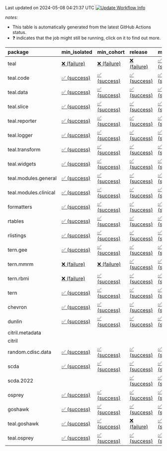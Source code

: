 Last updated on 2024-05-08 04:21:37 UTC [![Update Workflow
Info](https://github.com/averissimo/verdepcheck-status/actions/workflows/update.yaml/badge.svg)](https://github.com/averissimo/verdepcheck-status/actions/workflows/update.yaml)

*notes:*

-   This table is automatically generated from the latest GitHub Actions
    status.
-   ❓ indicates that the job might still be running, click on it to
    find out more.

<table>
<colgroup>
<col style="width: 4%" />
<col style="width: 23%" />
<col style="width: 23%" />
<col style="width: 23%" />
<col style="width: 23%" />
</colgroup>
<thead>
<tr class="header">
<th style="text-align: left;">package</th>
<th style="text-align: left;">min_isolated</th>
<th style="text-align: left;">min_cohort</th>
<th style="text-align: left;">release</th>
<th style="text-align: left;">max</th>
</tr>
</thead>
<tbody>
<tr class="odd">
<td style="text-align: left;">teal</td>
<td
style="text-align: left;"><a href="https://github.com/insightsengineering/teal/actions/runs/8955468699/job/24596195342">❌
(failure)</a></td>
<td
style="text-align: left;"><a href="https://github.com/insightsengineering/teal/actions/runs/8955468699/job/24596195219">❌
(failure)</a></td>
<td
style="text-align: left;"><a href="https://github.com/insightsengineering/teal/actions/runs/8955468699/job/24596195416">❌
(failure)</a></td>
<td
style="text-align: left;"><a href="https://github.com/insightsengineering/teal/actions/runs/8955468699/job/24596195279">✅
(success)</a></td>
</tr>
<tr class="even">
<td style="text-align: left;">teal.code</td>
<td
style="text-align: left;"><a href="https://github.com/insightsengineering/teal.code/actions/runs/8955470086/job/24596198544">✅
(success)</a></td>
<td
style="text-align: left;"><a href="https://github.com/insightsengineering/teal.code/actions/runs/8955470086/job/24596198463">✅
(success)</a></td>
<td
style="text-align: left;"><a href="https://github.com/insightsengineering/teal.code/actions/runs/8955470086/job/24596198637">✅
(success)</a></td>
<td
style="text-align: left;"><a href="https://github.com/insightsengineering/teal.code/actions/runs/8955470086/job/24596198390">✅
(success)</a></td>
</tr>
<tr class="odd">
<td style="text-align: left;">teal.data</td>
<td
style="text-align: left;"><a href="https://github.com/insightsengineering/teal.data/actions/runs/8955472255/job/24596202900">✅
(success)</a></td>
<td
style="text-align: left;"><a href="https://github.com/insightsengineering/teal.data/actions/runs/8955472255/job/24596203065">✅
(success)</a></td>
<td
style="text-align: left;"><a href="https://github.com/insightsengineering/teal.data/actions/runs/8955472255/job/24596202965">✅
(success)</a></td>
<td
style="text-align: left;"><a href="https://github.com/insightsengineering/teal.data/actions/runs/8955472255/job/24596203011">✅
(success)</a></td>
</tr>
<tr class="even">
<td style="text-align: left;">teal.slice</td>
<td
style="text-align: left;"><a href="https://github.com/insightsengineering/teal.slice/actions/runs/8955476502/job/24596211017">✅
(success)</a></td>
<td
style="text-align: left;"><a href="https://github.com/insightsengineering/teal.slice/actions/runs/8955476502/job/24596211051">✅
(success)</a></td>
<td
style="text-align: left;"><a href="https://github.com/insightsengineering/teal.slice/actions/runs/8955476502/job/24596211127">✅
(success)</a></td>
<td
style="text-align: left;"><a href="https://github.com/insightsengineering/teal.slice/actions/runs/8955476502/job/24596211082">✅
(success)</a></td>
</tr>
<tr class="odd">
<td style="text-align: left;">teal.reporter</td>
<td
style="text-align: left;"><a href="https://github.com/insightsengineering/teal.reporter/actions/runs/8955473324/job/24596204742">✅
(success)</a></td>
<td
style="text-align: left;"><a href="https://github.com/insightsengineering/teal.reporter/actions/runs/8955473324/job/24596204589">✅
(success)</a></td>
<td
style="text-align: left;"><a href="https://github.com/insightsengineering/teal.reporter/actions/runs/8955473324/job/24596204832">✅
(success)</a></td>
<td
style="text-align: left;"><a href="https://github.com/insightsengineering/teal.reporter/actions/runs/8955473324/job/24596204664">✅
(success)</a></td>
</tr>
<tr class="even">
<td style="text-align: left;">teal.logger</td>
<td
style="text-align: left;"><a href="https://github.com/insightsengineering/teal.logger/actions/runs/8955469952/job/24596198474">✅
(success)</a></td>
<td
style="text-align: left;"><a href="https://github.com/insightsengineering/teal.logger/actions/runs/8955469952/job/24596198370">✅
(success)</a></td>
<td
style="text-align: left;"><a href="https://github.com/insightsengineering/teal.logger/actions/runs/8955469952/job/24596198574">✅
(success)</a></td>
<td
style="text-align: left;"><a href="https://github.com/insightsengineering/teal.logger/actions/runs/8955469952/job/24596198276">✅
(success)</a></td>
</tr>
<tr class="odd">
<td style="text-align: left;">teal.transform</td>
<td
style="text-align: left;"><a href="https://github.com/insightsengineering/teal.transform/actions/runs/8955474882/job/24596208118">✅
(success)</a></td>
<td
style="text-align: left;"><a href="https://github.com/insightsengineering/teal.transform/actions/runs/8955474882/job/24596208421">✅
(success)</a></td>
<td
style="text-align: left;"><a href="https://github.com/insightsengineering/teal.transform/actions/runs/8955474882/job/24596208319">✅
(success)</a></td>
<td
style="text-align: left;"><a href="https://github.com/insightsengineering/teal.transform/actions/runs/8955474882/job/24596208207">✅
(success)</a></td>
</tr>
<tr class="even">
<td style="text-align: left;">teal.widgets</td>
<td
style="text-align: left;"><a href="https://github.com/insightsengineering/teal.widgets/actions/runs/8955484679/job/24596228171">✅
(success)</a></td>
<td
style="text-align: left;"><a href="https://github.com/insightsengineering/teal.widgets/actions/runs/8955484679/job/24596228145">✅
(success)</a></td>
<td
style="text-align: left;"><a href="https://github.com/insightsengineering/teal.widgets/actions/runs/8955484679/job/24596228198">✅
(success)</a></td>
<td
style="text-align: left;"><a href="https://github.com/insightsengineering/teal.widgets/actions/runs/8955484679/job/24596228113">✅
(success)</a></td>
</tr>
<tr class="odd">
<td style="text-align: left;">teal.modules.general</td>
<td
style="text-align: left;"><a href="https://github.com/insightsengineering/teal.modules.general/actions/runs/8955470171/job/24596198652">✅
(success)</a></td>
<td
style="text-align: left;"><a href="https://github.com/insightsengineering/teal.modules.general/actions/runs/8955470171/job/24596198811">✅
(success)</a></td>
<td
style="text-align: left;"><a href="https://github.com/insightsengineering/teal.modules.general/actions/runs/8955470171/job/24596198901">✅
(success)</a></td>
<td
style="text-align: left;"><a href="https://github.com/insightsengineering/teal.modules.general/actions/runs/8955470171/job/24596198739">✅
(success)</a></td>
</tr>
<tr class="even">
<td style="text-align: left;">teal.modules.clinical</td>
<td
style="text-align: left;"><a href="https://github.com/insightsengineering/teal.modules.clinical/actions/runs/8955479285/job/24596217617">✅
(success)</a></td>
<td
style="text-align: left;"><a href="https://github.com/insightsengineering/teal.modules.clinical/actions/runs/8955479285/job/24596217524">✅
(success)</a></td>
<td
style="text-align: left;"><a href="https://github.com/insightsengineering/teal.modules.clinical/actions/runs/8955479285/job/24596217725">✅
(success)</a></td>
<td
style="text-align: left;"><a href="https://github.com/insightsengineering/teal.modules.clinical/actions/runs/8955479285/job/24596217434">✅
(success)</a></td>
</tr>
<tr class="odd">
<td style="text-align: left;">formatters</td>
<td
style="text-align: left;"><a href="https://github.com/insightsengineering/formatters/actions/runs/8955477481/job/24596213443">✅
(success)</a></td>
<td
style="text-align: left;"><a href="https://github.com/insightsengineering/formatters/actions/runs/8955477481/job/24596213660">✅
(success)</a></td>
<td
style="text-align: left;"><a href="https://github.com/insightsengineering/formatters/actions/runs/8955477481/job/24596213591">✅
(success)</a></td>
<td
style="text-align: left;"><a href="https://github.com/insightsengineering/formatters/actions/runs/8955477481/job/24596213523">✅
(success)</a></td>
</tr>
<tr class="even">
<td style="text-align: left;">rtables</td>
<td
style="text-align: left;"><a href="https://github.com/insightsengineering/rtables/actions/runs/8955468110/job/24596194529">✅
(success)</a></td>
<td
style="text-align: left;"><a href="https://github.com/insightsengineering/rtables/actions/runs/8955468110/job/24596194454">✅
(success)</a></td>
<td
style="text-align: left;"><a href="https://github.com/insightsengineering/rtables/actions/runs/8955468110/job/24596194303">✅
(success)</a></td>
<td
style="text-align: left;"><a href="https://github.com/insightsengineering/rtables/actions/runs/8955468110/job/24596194385">✅
(success)</a></td>
</tr>
<tr class="odd">
<td style="text-align: left;">rlistings</td>
<td
style="text-align: left;"><a href="https://github.com/insightsengineering/rlistings/actions/runs/8955472618/job/24596203618">✅
(success)</a></td>
<td
style="text-align: left;"><a href="https://github.com/insightsengineering/rlistings/actions/runs/8955472618/job/24596203698">✅
(success)</a></td>
<td
style="text-align: left;"><a href="https://github.com/insightsengineering/rlistings/actions/runs/8955472618/job/24596203779">✅
(success)</a></td>
<td
style="text-align: left;"><a href="https://github.com/insightsengineering/rlistings/actions/runs/8955472618/job/24596203526">✅
(success)</a></td>
</tr>
<tr class="even">
<td style="text-align: left;">tern.gee</td>
<td
style="text-align: left;"><a href="https://github.com/insightsengineering/tern.gee/actions/runs/8955478680/job/24596216043">✅
(success)</a></td>
<td
style="text-align: left;"><a href="https://github.com/insightsengineering/tern.gee/actions/runs/8955478680/job/24596216076">✅
(success)</a></td>
<td
style="text-align: left;"><a href="https://github.com/insightsengineering/tern.gee/actions/runs/8955478680/job/24596216152">✅
(success)</a></td>
<td
style="text-align: left;"><a href="https://github.com/insightsengineering/tern.gee/actions/runs/8955478680/job/24596216104">✅
(success)</a></td>
</tr>
<tr class="odd">
<td style="text-align: left;">tern.mmrm</td>
<td
style="text-align: left;"><a href="https://github.com/insightsengineering/tern.mmrm/actions/runs/8967004855/job/24623645849">❌
(failure)</a></td>
<td
style="text-align: left;"><a href="https://github.com/insightsengineering/tern.mmrm/actions/runs/8967004855/job/24623645270">❌
(failure)</a></td>
<td
style="text-align: left;"><a href="https://github.com/insightsengineering/tern.mmrm/actions/runs/8967004855/job/24623646109">✅
(success)</a></td>
<td
style="text-align: left;"><a href="https://github.com/insightsengineering/tern.mmrm/actions/runs/8967004855/job/24623645562">✅
(success)</a></td>
</tr>
<tr class="even">
<td style="text-align: left;">tern.rbmi</td>
<td
style="text-align: left;"><a href="https://github.com/insightsengineering/tern.rbmi/actions/runs/8955477425/job/24596213543">❌
(failure)</a></td>
<td
style="text-align: left;"><a href="https://github.com/insightsengineering/tern.rbmi/actions/runs/8955477425/job/24596213388">✅
(success)</a></td>
<td
style="text-align: left;"><a href="https://github.com/insightsengineering/tern.rbmi/actions/runs/8955477425/job/24596213622">✅
(success)</a></td>
<td
style="text-align: left;"><a href="https://github.com/insightsengineering/tern.rbmi/actions/runs/8955477425/job/24596213475">✅
(success)</a></td>
</tr>
<tr class="odd">
<td style="text-align: left;">tern</td>
<td
style="text-align: left;"><a href="https://github.com/insightsengineering/tern/actions/runs/8955473348/job/24596204621">✅
(success)</a></td>
<td
style="text-align: left;"><a href="https://github.com/insightsengineering/tern/actions/runs/8955473348/job/24596204693">✅
(success)</a></td>
<td
style="text-align: left;"><a href="https://github.com/insightsengineering/tern/actions/runs/8955473348/job/24596204843">✅
(success)</a></td>
<td
style="text-align: left;"><a href="https://github.com/insightsengineering/tern/actions/runs/8955473348/job/24596204771">✅
(success)</a></td>
</tr>
<tr class="even">
<td style="text-align: left;">chevron</td>
<td
style="text-align: left;"><a href="https://github.com/insightsengineering/chevron/actions/runs/8955484735/job/24596228277">✅
(success)</a></td>
<td
style="text-align: left;"><a href="https://github.com/insightsengineering/chevron/actions/runs/8955484735/job/24596228386">✅
(success)</a></td>
<td
style="text-align: left;"><a href="https://github.com/insightsengineering/chevron/actions/runs/8955484735/job/24596228311">✅
(success)</a></td>
<td
style="text-align: left;"><a href="https://github.com/insightsengineering/chevron/actions/runs/8955484735/job/24596228345">✅
(success)</a></td>
</tr>
<tr class="odd">
<td style="text-align: left;">dunlin</td>
<td
style="text-align: left;"><a href="https://github.com/insightsengineering/dunlin/actions/runs/8955472380/job/24596203105">✅
(success)</a></td>
<td
style="text-align: left;"><a href="https://github.com/insightsengineering/dunlin/actions/runs/8955472380/job/24596203036">✅
(success)</a></td>
<td
style="text-align: left;"><a href="https://github.com/insightsengineering/dunlin/actions/runs/8955472380/job/24596203305">✅
(success)</a></td>
<td
style="text-align: left;"><a href="https://github.com/insightsengineering/dunlin/actions/runs/8955472380/job/24596203199">✅
(success)</a></td>
</tr>
<tr class="even">
<td style="text-align: left;">citril.metadata</td>
<td style="text-align: left;"></td>
<td style="text-align: left;"></td>
<td style="text-align: left;"></td>
<td style="text-align: left;"></td>
</tr>
<tr class="odd">
<td style="text-align: left;">citril</td>
<td style="text-align: left;"></td>
<td style="text-align: left;"></td>
<td style="text-align: left;"></td>
<td style="text-align: left;"></td>
</tr>
<tr class="even">
<td style="text-align: left;">random.cdisc.data</td>
<td
style="text-align: left;"><a href="https://github.com/insightsengineering/random.cdisc.data/actions/runs/6918179803/job/18820148722">✅
(success)</a></td>
<td
style="text-align: left;"><a href="https://github.com/insightsengineering/random.cdisc.data/actions/runs/6918179803/job/18820148682">✅
(success)</a></td>
<td
style="text-align: left;"><a href="https://github.com/insightsengineering/random.cdisc.data/actions/runs/6918179803/job/18820148802">✅
(success)</a></td>
<td
style="text-align: left;"><a href="https://github.com/insightsengineering/random.cdisc.data/actions/runs/6918179803/job/18820148771">✅
(success)</a></td>
</tr>
<tr class="odd">
<td style="text-align: left;">scda</td>
<td
style="text-align: left;"><a href="https://github.com/insightsengineering/scda/actions/runs/8955472540/job/24596203465">✅
(success)</a></td>
<td
style="text-align: left;"><a href="https://github.com/insightsengineering/scda/actions/runs/8955472540/job/24596203627">✅
(success)</a></td>
<td
style="text-align: left;"><a href="https://github.com/insightsengineering/scda/actions/runs/8955472540/job/24596203369">✅
(success)</a></td>
<td
style="text-align: left;"><a href="https://github.com/insightsengineering/scda/actions/runs/8955472540/job/24596203553">✅
(success)</a></td>
</tr>
<tr class="even">
<td style="text-align: left;">scda.2022</td>
<td style="text-align: left;"></td>
<td style="text-align: left;"></td>
<td
style="text-align: left;"><a href="https://github.com/insightsengineering/scda.2022/actions/runs/8955477997/job/24596214416">✅
(success)</a></td>
<td
style="text-align: left;"><a href="https://github.com/insightsengineering/scda.2022/actions/runs/8955477997/job/24596214341">✅
(success)</a></td>
</tr>
<tr class="odd">
<td style="text-align: left;">osprey</td>
<td
style="text-align: left;"><a href="https://github.com/insightsengineering/osprey/actions/runs/8955482365/job/24596223434">✅
(success)</a></td>
<td
style="text-align: left;"><a href="https://github.com/insightsengineering/osprey/actions/runs/8955482365/job/24596223391">✅
(success)</a></td>
<td
style="text-align: left;"><a href="https://github.com/insightsengineering/osprey/actions/runs/8955482365/job/24596223505">✅
(success)</a></td>
<td
style="text-align: left;"><a href="https://github.com/insightsengineering/osprey/actions/runs/8955482365/job/24596223343">✅
(success)</a></td>
</tr>
<tr class="even">
<td style="text-align: left;">goshawk</td>
<td
style="text-align: left;"><a href="https://github.com/insightsengineering/goshawk/actions/runs/8955477400/job/24596213385">✅
(success)</a></td>
<td
style="text-align: left;"><a href="https://github.com/insightsengineering/goshawk/actions/runs/8955477400/job/24596213611">✅
(success)</a></td>
<td
style="text-align: left;"><a href="https://github.com/insightsengineering/goshawk/actions/runs/8955477400/job/24596213549">✅
(success)</a></td>
<td
style="text-align: left;"><a href="https://github.com/insightsengineering/goshawk/actions/runs/8955477400/job/24596213474">✅
(success)</a></td>
</tr>
<tr class="odd">
<td style="text-align: left;">teal.goshawk</td>
<td
style="text-align: left;"><a href="https://github.com/insightsengineering/teal.goshawk/actions/runs/8955476772/job/24596211985">✅
(success)</a></td>
<td
style="text-align: left;"><a href="https://github.com/insightsengineering/teal.goshawk/actions/runs/8955476772/job/24596211925">✅
(success)</a></td>
<td
style="text-align: left;"><a href="https://github.com/insightsengineering/teal.goshawk/actions/runs/8955476772/job/24596212033">❌
(failure)</a></td>
<td
style="text-align: left;"><a href="https://github.com/insightsengineering/teal.goshawk/actions/runs/8955476772/job/24596211959">✅
(success)</a></td>
</tr>
<tr class="even">
<td style="text-align: left;">teal.osprey</td>
<td
style="text-align: left;"><a href="https://github.com/insightsengineering/teal.osprey/actions/runs/8955481533/job/24596222229">✅
(success)</a></td>
<td
style="text-align: left;"><a href="https://github.com/insightsengineering/teal.osprey/actions/runs/8955481533/job/24596222106">✅
(success)</a></td>
<td
style="text-align: left;"><a href="https://github.com/insightsengineering/teal.osprey/actions/runs/8955481533/job/24596222298">✅
(success)</a></td>
<td
style="text-align: left;"><a href="https://github.com/insightsengineering/teal.osprey/actions/runs/8955481533/job/24596222167">✅
(success)</a></td>
</tr>
</tbody>
</table>
